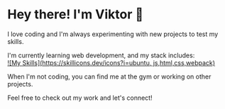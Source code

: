 # Hey there! I'm Viktor 👋

I love coding and I'm always experimenting with new projects to test my skills.

I'm currently learning web development, and my stack includes:
<br>
[![My Skills](https://skillicons.dev/icons?i=ubuntu, js,html,css,webpack)](https://skillicons.dev)

When I'm not coding, you can find me at the gym or working on other projects.

Feel free to check out my work and let's connect!
